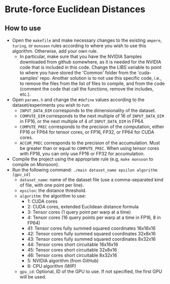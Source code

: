 # Brute-force Euclidean Distances

## How to use
- Open the `makefile` and make necessary changes to the existing `ampere`, `turing`, or `monsoon` rules according to where you wish to use this algorithm. Otherwise, add your own rule.
  - In particular, make sure that you have the NVIDIA Samples downloaded from github somewhere, as it is needed for the NVIDIA code that is included in this code. Change the LIBS variable to point to where you have stored the 'Common' folder from the 'cuda-samples' repo. Another solution is to not use this specific code, i.e., to remove the files from the list of files to compile, and from the code (comment the code that call the functions, remove the includes, etc.).
- Open `params.h` and change the `#define` values according to the dataset/experiments you wish to run:
  - `INPUT_DATA_DIM` corresponds to the dimensionality of the dataset.
  - `COMPUTE_DIM` corresponds to the next multiple of 16 of `INPUT_DATA_DIM` in FP16, or the next multiple of 4 of `INPUT_DATA_DIM` in FP64.
  - `COMPUTE_PREC` corresponds to the precision of the computation, either FP16 or FP64 for tensor cores, or FP16, FP32, or FP64 for CUDA cores.
  - `ACCUM_PREC` corresponds to the precision of the accumulation. Must be greater than or equal to `COMPUTE_PREC`. When using tensor cores with FP16, you can only use FP16 or FP32 for accumulation.
- Compile the project using the appropriate rule (e.g, `make monsoon` to compile on Monsoon).
- Run the following command: `./main dataset_name epsilon algorithm [gpu_id]`
    - `dataset_name`: name of the dataset file (use a comma-separated kind of file, with one point per line).
    - `epsilon`: the distance threshold.
    - `algorithm`: the algorithm to use:
      - 1: CUDA cores
      - 2: CUDA cores, extended Euclidean distance formula
      - 3: Tensor cores (1 query point per warp at a time)
      - 4: Tensor cores (16 query points per warp at a time in FP16, 8 in FP64)
      - 41: Tensor cores fully summed squared coordinates 16x16x16
      - 42: Tensor cores fully summed squared coordinates 32x8x16
      - 43: Tensor cores fully summed squared coordinates 8x32x16
      - 44: Tensor cores short circuitable 16x16x16
      - 45: Tensor cores short circuitable 32x8x16
      - 46: Tensor cores short circuitable 8x32x16
      - 5: NVIDIA algorithm (from GitHub)
      - 6: CPU algorithm *(WIP)*
    - `gpu_id`: Optional, ID of the GPU to use. If not specified, the first GPU will be used.
